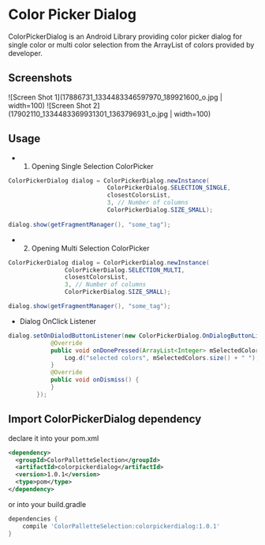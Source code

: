 Color Picker Dialog 
===================
ColorPickerDialog is an Android Library providing color picker dialog for single color or multi color selection from the ArrayList of colors provided by developer.


Screenshots
-----------
![Screen Shot 1](17886731_1334483346597970_189921600_o.jpg | width=100)
![Screen Shot 2](17902110_1334483369931301_1363796931_o.jpg | width=100)

Usage
-----
* 1. Opening Single Selection ColorPicker

```java
ColorPickerDialog dialog = ColorPickerDialog.newInstance(
                            ColorPickerDialog.SELECTION_SINGLE,
                            closestColorsList,
                            3, // Number of columns
                            ColorPickerDialog.SIZE_SMALL);
                
dialog.show(getFragmentManager(), "some_tag");   
 ```
 
* 2. Opening Multi Selection ColorPicker

```java
ColorPickerDialog dialog = ColorPickerDialog.newInstance(
                ColorPickerDialog.SELECTION_MULTI,
                closestColorsList,
                3, // Number of columns
                ColorPickerDialog.SIZE_SMALL);

dialog.show(getFragmentManager(), "some_tag");
```

* Dialog OnClick Listener

```java
dialog.setOnDialodButtonListener(new ColorPickerDialog.OnDialogButtonListener() {
            @Override
            public void onDonePressed(ArrayList<Integer> mSelectedColors) {
                Log.d("selected colors", mSelectedColors.size() + " ");
            }
            @Override
            public void onDismiss() {
            }
        });
 ``` 
 
 Import ColorPickerDialog dependency
------------------------------------

declare it into your pom.xml

```xml
<dependency>
  <groupId>ColorPalletteSelection</groupId>
  <artifactId>colorpickerdialog</artifactId>
  <version>1.0.1</version>
  <type>pom</type>
</dependency>
```
or into your build.gradle

```groovy
dependencies {
    compile 'ColorPalletteSelection:colorpickerdialog:1.0.1'
}
```
